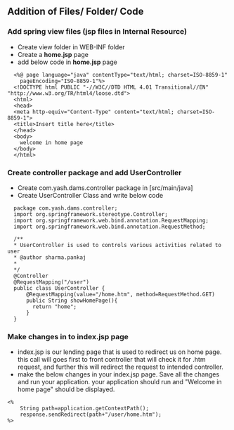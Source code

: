 ## Addition of Files/ Folder/ Code

### Add spring view files (jsp files in Internal Resource)
- Create view folder in WEB-INF folder
- Create a **home.jsp** page
- add below code in **home.jsp** page
```
  <%@ page language="java" contentType="text/html; charset=ISO-8859-1"
    pageEncoding="ISO-8859-1"%>
  <!DOCTYPE html PUBLIC "-//W3C//DTD HTML 4.01 Transitional//EN" "http://www.w3.org/TR/html4/loose.dtd">
  <html>
  <head>
  <meta http-equiv="Content-Type" content="text/html; charset=ISO-8859-1">
  <title>Insert title here</title>
  </head>
  <body>
    welcome in home page
  </body>
  </html>
```

### Create controller package and add **UserController**
- Create com.yash.dams.controller package in [src/main/java]
- Create UserController Class and write below code
```
  package com.yash.dams.controller;
  import org.springframework.stereotype.Controller;
  import org.springframework.web.bind.annotation.RequestMapping;
  import org.springframework.web.bind.annotation.RequestMethod;

  /**
  * UserController is used to controls various activities related to user
  * @author sharma.pankaj
  *
  */
  @Controller
  @RequestMapping("/user")
  public class UserController {
	  @RequestMapping(value="/home.htm", method=RequestMethod.GET)
	  public String showHomePage(){
  		return "home";
	  }
  }
```

### Make changes in to **index.jsp** page
- index.jsp is our lending page that is used to redirect us on home page. this call will goes first to front controller that will check
it for .htm request, and further this will redirect the request to intended controller.
- make the below changes in your index.jsp page. Save all the changes and run your application. your application should run and "Welcome
in home page" should be displayed. 

```
<%
    String path=application.getContextPath();    
    response.sendRedirect(path+"/user/home.htm");
%>
```
